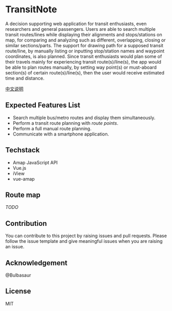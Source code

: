 # TransitNote
A decision supporting web application for transit enthusiasts, even researchers and general passengers. Users are able to search multiple transit routes/lines while displaying their alignments and stops/stations on map, for comparing and analyzing such as different, overlapping, closing or similar sections/parts. The support for drawing path for a supposed transit route/line, by manually listing or inputting stop/station names and waypoint coordinates, is also planned. Since transit enthusiasts would plan some of their travels mainly for experiencing transit route(s)/line(s), the app would be able to plan routes manually, by setting way point(s) or must-aboard section(s) of certain route(s)/line(s), then the user would receive estimated time and distance.

[中文说明](README-CN.md)

## Expected Features List

* Search multiple bus/metro routes and display them simultaneously.
* Perform a transit route planning with *route points*.
* Perform a full manual route planning.
* Communicate with a smartphone application.

## Techstack

* Amap JavaScript API
* Vue.js
* iView
* vue-amap

## Route map

*TODO*

## Contribution

You can contribute to this project by raising issues and pull requests. Please follow the issue template and give meaningful issues when you are raising an issue.

## Acknowledgement

@Bulbasaur

## License

MIT
